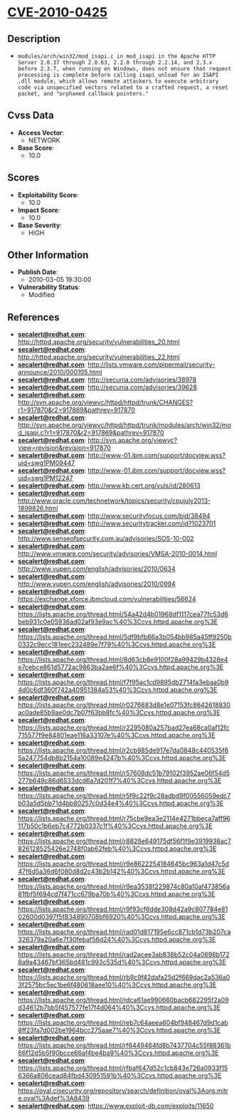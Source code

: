 
# [CVE-2010-0425](http://httpd.apache.org/security/vulnerabilities_20.html)

## Description

- `modules/arch/win32/mod_isapi.c in mod_isapi in the Apache HTTP Server 2.0.37 through 2.0.63, 2.2.0 through 2.2.14, and 2.3.x before 2.3.7, when running on Windows, does not ensure that request processing is complete before calling isapi_unload for an ISAPI .dll module, which allows remote attackers to execute arbitrary code via unspecified vectors related to a crafted request, a reset packet, and "orphaned callback pointers."`

## Cvss Data

- **Access Vector**:
  - NETWORK
- **Base Score**:
  - 10.0

## Scores

- **Exploitability Score**:
  - 10.0
- **Impact Score**:
  - 10.0
- **Base Severity**:
  - HIGH

## Other Information

- **Publish Date**:
  - 2010-03-05 19:30:00
- **Vulnerability Status**:
  - Modified

## References

- **secalert@redhat.com**: http://httpd.apache.org/security/vulnerabilities_20.html
- **secalert@redhat.com**: http://httpd.apache.org/security/vulnerabilities_22.html
- **secalert@redhat.com**: http://lists.vmware.com/pipermail/security-announce/2010/000105.html
- **secalert@redhat.com**: http://secunia.com/advisories/38978
- **secalert@redhat.com**: http://secunia.com/advisories/39628
- **secalert@redhat.com**: http://svn.apache.org/viewvc/httpd/httpd/trunk/CHANGES?r1=917870&r2=917869&pathrev=917870
- **secalert@redhat.com**: http://svn.apache.org/viewvc/httpd/httpd/trunk/modules/arch/win32/mod_isapi.c?r1=917870&r2=917869&pathrev=917870
- **secalert@redhat.com**: http://svn.apache.org/viewvc?view=revision&revision=917870
- **secalert@redhat.com**: http://www-01.ibm.com/support/docview.wss?uid=swg1PM09447
- **secalert@redhat.com**: http://www-01.ibm.com/support/docview.wss?uid=swg1PM12247
- **secalert@redhat.com**: http://www.kb.cert.org/vuls/id/280613
- **secalert@redhat.com**: http://www.oracle.com/technetwork/topics/security/cpujuly2013-1899826.html
- **secalert@redhat.com**: http://www.securityfocus.com/bid/38494
- **secalert@redhat.com**: http://www.securitytracker.com/id?1023701
- **secalert@redhat.com**: http://www.senseofsecurity.com.au/advisories/SOS-10-002
- **secalert@redhat.com**: http://www.vmware.com/security/advisories/VMSA-2010-0014.html
- **secalert@redhat.com**: http://www.vupen.com/english/advisories/2010/0634
- **secalert@redhat.com**: http://www.vupen.com/english/advisories/2010/0994
- **secalert@redhat.com**: https://exchange.xforce.ibmcloud.com/vulnerabilities/56624
- **secalert@redhat.com**: https://lists.apache.org/thread.html/54a42d4b01968df1117cea77fc53d6beb931c0e05936ad02af93e9ac%40%3Ccvs.httpd.apache.org%3E
- **secalert@redhat.com**: https://lists.apache.org/thread.html/5df9bfb86a3b054bb985a45ff9250b0332c9ecc181eec232489e7f79%40%3Ccvs.httpd.apache.org%3E
- **secalert@redhat.com**: https://lists.apache.org/thread.html/8d63cb8e9100f28a99429b4328e4e7cebce861d5772ac9863ba2ae6f%40%3Ccvs.httpd.apache.org%3E
- **secalert@redhat.com**: https://lists.apache.org/thread.html/f7f95ac1cd9895db2714fa3ebaa0b94d0c6df360f742a40951384a53%40%3Ccvs.httpd.apache.org%3E
- **secalert@redhat.com**: https://lists.apache.org/thread.html/r0276683d8e1e07153fc8642618830ac0ade85b9ae0dc7b07f63bb8fc%40%3Ccvs.httpd.apache.org%3E
- **secalert@redhat.com**: https://lists.apache.org/thread.html/r2295080a257bad27ea68ca0af12fc715577f9e84801eae116a33107e%40%3Ccvs.httpd.apache.org%3E
- **secalert@redhat.com**: https://lists.apache.org/thread.html/r2cb985de917e7da0848c440535f65a247754db8b2154a10089e4247b%40%3Ccvs.httpd.apache.org%3E
- **secalert@redhat.com**: https://lists.apache.org/thread.html/r57608dc51b79102f3952ae06f54d5277b649c86d6533dcd6a7d201f7%40%3Ccvs.httpd.apache.org%3E
- **secalert@redhat.com**: https://lists.apache.org/thread.html/r5f9c22f9c28adbd9f00556059edc7b03a5d5bb71d4bb80257c0d34e4%40%3Ccvs.httpd.apache.org%3E
- **secalert@redhat.com**: https://lists.apache.org/thread.html/r75cbe9ea3e2114e4271bbeca7aff96117b50c1b6eb7c4772b0337c1f%40%3Ccvs.httpd.apache.org%3E
- **secalert@redhat.com**: https://lists.apache.org/thread.html/r8828e649175df56f1f9e3919938ac7826128525426e2748f0ab62feb%40%3Ccvs.httpd.apache.org%3E
- **secalert@redhat.com**: https://lists.apache.org/thread.html/r9e8622254184645bc963a1d47c5d47f6d5a36d6f080d8d2c43b2b142%40%3Ccvs.httpd.apache.org%3E
- **secalert@redhat.com**: https://lists.apache.org/thread.html/r9ea3538f229874c80a10af473856a81fbf5f694cd7f471cc679ba70b%40%3Ccvs.httpd.apache.org%3E
- **secalert@redhat.com**: https://lists.apache.org/thread.html/r9f93cf6dde308d42a9c807784e8102600d0397f5f834890708bf6920%40%3Ccvs.httpd.apache.org%3E
- **secalert@redhat.com**: https://lists.apache.org/thread.html/rad01d817195e6cc871cb1d73b207ca326379a20a6e7f30febaf56d24%40%3Ccvs.httpd.apache.org%3E
- **secalert@redhat.com**: https://lists.apache.org/thread.html/rad2acee3ab838b52c04a0698b1728a9a43467bf365bd481c993c535d%40%3Ccvs.httpd.apache.org%3E
- **secalert@redhat.com**: https://lists.apache.org/thread.html/rb9c9f42dafa25d2f669dac2a536a03f2575bc5ec1be6f480618aee10%40%3Ccvs.httpd.apache.org%3E
- **secalert@redhat.com**: https://lists.apache.org/thread.html/rdca61ae990660bacb682295f2a09d34612b7bb5f457577fe17f4d064%40%3Ccvs.httpd.apache.org%3E
- **secalert@redhat.com**: https://lists.apache.org/thread.html/reb7c64aeea604bf948467d9d1cab8ff23fa7d002be1964bcc275aae7%40%3Ccvs.httpd.apache.org%3E
- **secalert@redhat.com**: https://lists.apache.org/thread.html/rf6449464fd8b7437704c55f88361b66f12d5b5f90bcce66af4be4ba9%40%3Ccvs.httpd.apache.org%3E
- **secalert@redhat.com**: https://lists.apache.org/thread.html/rfbaf647d52c1cb843e726a0933f156366a806cead84fbd430951591b%40%3Ccvs.httpd.apache.org%3E
- **secalert@redhat.com**: https://oval.cisecurity.org/repository/search/definition/oval%3Aorg.mitre.oval%3Adef%3A8439
- **secalert@redhat.com**: https://www.exploit-db.com/exploits/11650

